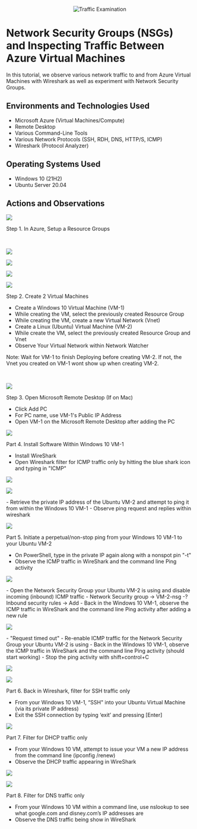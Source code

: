 <p align="center">
<img src="https://i.imgur.com/Ua7udoS.png" alt="Traffic Examination"/>
</p>

<h1>Network Security Groups (NSGs) and Inspecting Traffic Between Azure Virtual Machines</h1>
In this tutorial, we observe various network traffic to and from Azure Virtual Machines with Wireshark as well as experiment with Network Security Groups. <br />

<h2>Environments and Technologies Used</h2>

- Microsoft Azure (Virtual Machines/Compute)
- Remote Desktop
- Various Command-Line Tools
- Various Network Protocols (SSH, RDH, DNS, HTTP/S, ICMP)
- Wireshark (Protocol Analyzer)

<h2>Operating Systems Used </h2>

- Windows 10 (21H2)
- Ubuntu Server 20.04

<h2>Actions and Observations</h2>

<p>
<img src="d77.jpg"/>
</p>
<p>
Step 1. In Azure, Setup a Resource Groups
</p>
<br />

<p>
<img src="d2.jpg"/>
</p>
<p>
<img src="d3.jpg"/>
</p>
<p>
<img src="d4.jpg"/>
</p>
<p>
<img src="d5.jpg"/>
</p>
<p>
Step 2. Create 2 Virtual Machines

- Create a Windows 10 Virtual Machine (VM-1)
- While creating the VM, select the previously created Resource Group
- While creating the VM, create a new Virtual Network (Vnet)
- Create a Linux (Ubuntu) Virtual Machine (VM-2)
- While create the VM, select the previously created Resource Group and Vnet
- Observe Your Virtual Network within Network Watcher
  
Note: Wait for VM-1 to finish Deploying before creating VM-2. If not, the Vnet you created on VM-1 wont show up when creating VM-2.
</p>
<br />

<p>
<img src="hd6.jpg"/>
</p>
<p>
Step 3. Open Microsoft Remote Desktop (If on Mac)

- Click Add PC
- For PC name, use VM-1's Public IP Address
- Open VM-1 on the Microsoft Remote Desktop after adding the PC
</p>
<p>
<img src="d7.jpg"/>
</p>
<p>
Part 4. Install Software Within Windows 10 VM-1

- Install WireShark
- Open Wireshark filter for ICMP traffic only by hitting the blue shark icon and typing in "ICMP"
</p>
<p>
<img src="d78.jpg"/>
</p>
<p>
<img src="d8.jpg"/>
</p>
<p>
- Retrieve the private IP address of the Ubuntu VM-2 and attempt to ping it from within the Windows 10 VM-1
- Observe ping request and replies within wireshark
</p>
<p>
<img src="d9.jpg"/>
</p>
<p>
Part 5. Initiate a perpetual/non-stop ping from your Windows 10 VM-1 to your Ubuntu VM-2

- On PowerShell, type in the private IP again along with a nonspot pin "-t"
- Observe the ICMP traffic in WireShark and the command line Ping activity
</p>
<p>
<img src="d10.jpg"/>
</p>
<p>
- Open the Network Security Group your Ubuntu VM-2 is using and disable incoming (inbound) ICMP traffic
- Network Security group -> VM-2-nsg -? Inbound security rules -> Add
- Back in the Windows 10 VM-1, observe the ICMP traffic in WireShark and the command line Ping activity after adding a new rule
</p>
<p>
<img src="d11.jpg"/>
</p>
<p>
- "Request timed out" - Re-enable ICMP traffic for the Network Security Group your Ubuntu VM-2 is using - Back in the Windows 10 VM-1, observe the ICMP traffic in WireShark and the command line Ping activity (should start working) 
- Stop the ping activity with shift+control+C
</p>
<p>
<img src="d12.jpg"/>
</p>
<p>
<img src="d13.jpg"/>
</p>
<p>
Part 6. Back in Wireshark, filter for SSH traffic only

- From your Windows 10 VM-1, “SSH" into your Ubuntu Virtual Machine (via its private IP address)
- Exit the SSH connection by typing ‘exit’ and pressing [Enter]
</p>
<p>
<img src="part 6.jpg"/>
</p>

Part 7. Filter for DHCP traffic only

- From your Windows 10 VM, attempt to issue your VM a new IP address from the command line (ipconfig /renew)
- Observe the DHCP traffic appearing in WireShark
</p>

<p>
<img src="under7.jpg"/>
</p>
<p>
<img src="img11.jpg"/>
</p>

<p>
Part 8. Filter for DNS traffic only

- From your Windows 10 VM within a command line, use nslookup to see what google.com and disney.com’s IP addresses are
- Observe the DNS traffic being show in WireShark
</p>

<br />
